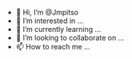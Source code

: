 - 👋 Hi, I’m @Jmpitso
- 👀 I’m interested in ...
- 🌱 I’m currently learning ...
- 💞️ I’m looking to collaborate on ...
- 📫 How to reach me ...

<!---
Jmpitso/Jmpitso is a ✨ special ✨ repository because its `README.md` (this file) appears on your GitHub profile.
You can click the Preview link to take a look at your changes.
--->
